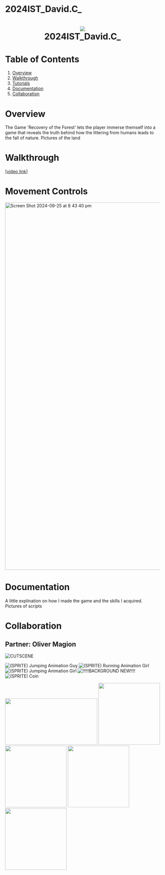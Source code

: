 # 2024IST_David.C_
<h1 align="center">
 <img src="https://user-images.githubusercontent.com/45159366/97361059-45151700-185c-11eb-9d12-dae51c79eb8a.png">
  <br />
 2024IST_David.C_
</h1>

# Table of Contents

1. [Overview](https://github.com/TempeHS/2024IST_David.C_?tab=readme-ov-file#overview)
2. [Walkthrough](https://github.com/TempeHS/2024IST_David.C_?tab=readme-ov-file#walkthrough)
3. [Tutorials](https://github.com/TempeHS/2024IST_David.C_?tab=readme-ov-file#tutorials)
4. [Documentation](https://github.com/TempeHS/2024IST_David.C_?tab=readme-ov-file#documentation)
5. [Collaboration](https://github.com/TempeHS/2024IST_David.C_?tab=readme-ov-file#collaboration)

# Overview

The Game 'Recovery of the Forest' lets the player immerse themself into a game that reveals the truth behind how the littering from humans leads to the fall of nature.
Pictures of the land

# Walkthrough

[[video link]](https://www.canva.com/design/DAGRvhSCOO4/cSc7mHngKRi0czWL-FgTWA/edit?utm_content=DAGRvhSCOO4&utm_campaign=designshare&utm_medium=link2&utm_source=sharebutton)


# Movement Controls
<img width="1191" alt="Screen Shot 2024-09-25 at 8 43 40 pm" src="https://github.com/user-attachments/assets/d0b01a82-5e27-42ad-8041-90d2c16cb592">

# Documentation

A little explination on how I made the game and the skills I acquired.
Pictures of scripts

# Collaboration 
## Partner: Oliver Magion


![CUTSCENE](https://github.com/user-attachments/assets/38cb0413-e1a8-46af-931e-aa5400ec9330)


![(SPRITE) Jumping Animation Guy](https://github.com/user-attachments/assets/9a0579a2-d9b6-4490-9e2c-dc5e47d0baca)
![(SPRITE) Running Animation Girl](https://github.com/user-attachments/assets/6edfee03-dae1-472e-95a1-0748e7362298)
![(SPRITE) Jumping Animation Girl](https://github.com/user-attachments/assets/55beb5d6-4753-4bd9-bb7c-5f0c303f7ec4)
![!!!!!BACKGROUND NEW!!!!](https://github.com/user-attachments/assets/3ae80f33-5944-4794-8f9d-cf4ff5aa1ee7)
![(SPRITE) Coin](https://github.com/user-attachments/assets/2f7bff16-fc68-40f6-93d1-cc5055069be7)

<img src="https://github.com/user-attachments/assets/38cb0413-e1a8-46af-931e-aa5400ec9330" width="300" height="150" />
<img src="https://github.com/user-attachments/assets/3ad66e7b-f333-403c-afd3-5e13b7fdc455" width="200" height="200" />
<img src="https://github.com/user-attachments/assets/9a0579a2-d9b6-4490-9e2c-dc5e47d0baca" width="200" height="200" />
<img src="" width="200" height="200" />
<img src="" width="200" height="200" />





